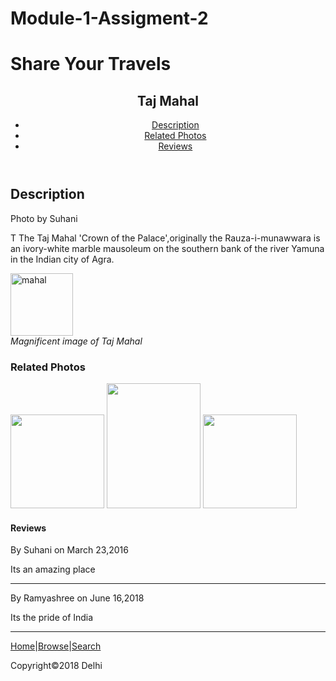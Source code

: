 # Module-1-Assigment-2
<!DOCTYPE html>
<html>
  <head>
    <meta charset="utf-8">
    <meta name="viewport" content="width=device-width">
    <title>Module-1 Assignment - 2</title>
    <link href="style.css" rel="stylesheet" type="text/css" />
  </head>
 
  <body>
   <h1>Share Your Travels</h1>
  <header>
   <h2>Taj Mahal</h2>
    <nav role="navigation">
      <ul>
        <li><a href=:"">Description</a></li>
        <li><a href=:"">Related Photos</a></li>
        <li><a href=:"">Reviews</a></li>
      </ul>
    </nav>
  </header>
  <h2>Description</h2>
  <section>
    <p>Photo by Suhani</p>
     <p>T The Taj Mahal 'Crown of the Palace',originally the Rauza-i-munawwara is an ivory-white marble mausoleum on the southern bank of the river Yamuna in the Indian city of Agra.</p>
     <img src="https://th.bing.com/th/id/OIP.tBJYZoLDm8Xruq1L0Ma8fgHaFD?w=244&h=180&c=7&o=5&pid=1.7" height="100px" width="100px" alt="mahal">
     <figcaption><i>Magnificent image of Taj Mahal</i></figcaption>
    </section>
   <h3>Related Photos</h3>
   <img src="https://th.bing.com/th?q=Taj+Mahal+Gate&w=120&h=120&c=1&rs=1&qlt=90&cb=1&pid=InlineBlock&mkt=en-IN&adlt=moderate&t=1&mw=247" height="150px" width="150px" >
   <img src="https://th.bing.com/th?q=Inside+of+Taj+Mahal&w=120&h=120&c=1&rs=1&qlt=90&cb=1&pid=InlineBlock&mkt=en-IN&adlt=moderate&t=1&mw=247" height="200px" width="150px" >
   <img src="https://th.bing.com/th?q=Taj+Mahal+Gardens&w=120&h=120&c=1&rs=1&qlt=90&cb=1&pid=InlineBlock&mkt=en-IN&adlt=moderate&t=1&mw=247" height="150px" width="150px" >
  <h4>Reviews</h4> 
  <p> By Suhani on March 23,2016</p>
  <p>Its an amazing place</p>
  <hr>
  <p>By Ramyashree on June 16,2018</p>
  <p>Its the pride of India</p>
  <hr>  
  <p><a href="">Home</a>|<a href=""">Browse</a>|<a href="">Search</a></p>
  <footer>
    <p>Copyright&copy;2018 Delhi</p>
  </footer>
</body>
</html>
